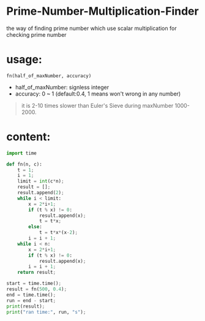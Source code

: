 # Prime-Number-Multiplication-Finder
the way of finding prime number which use scalar multiplication for checking prime number

# usage:
`
fn(half_of_maxNumber, accuracy)
`
+ half_of_maxNumber: signless integer
+ accuracy: 0 ~ 1 (default:0.4, 1 means won't wrong in any number)
> it is 2-10 times slower than Euler's Sieve during maxNumber 1000-2000.

# content:

```python
import time

def fn(n, c):
	t = 1;
	i = 1;
	limit = int(c*n);
	result = [];
	result.append(2);
	while i < limit:
		x = 2*i+1;
		if (t % x) != 0:
			result.append(x);
			t = t*x;
		else:
			t = t*x*(x-2);
		i = i + 1;
	while i < n:
		x = 2*i+1;
		if (t % x) != 0:
			result.append(x);
		i = i + 1;
	return result;

start = time.time();
result = fn(500, 0.4);
end = time.time();
run = end - start;
print(result);
print("ran time:", run, "s");
```
